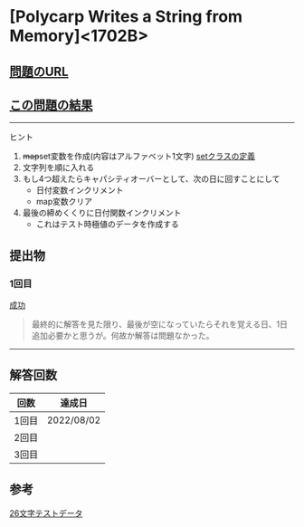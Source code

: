 # \[Polycarp Writes a String from Memory\]\<1702B\>

## [問題のURL](https://codeforces.com/contest/1702/problem/B)

## [この問題の結果](https://codeforces.com/contest/1702/status/B)

<!---- 「問題の結果の見方」
 PROBLEMS→問題番号一覧→回答者数→accepted＋言語をセレクトする 
 ---->

****
ヒント

1. ~~map~~set変数を作成(内容はアルファベット1文字)
    [setクラスの定義](https://cpprefjp.github.io/reference/set/set.html)
1. 文字列を順に入れる
1. もし4つ超えたらキャパシティオーバーとして、次の日に回すことにして
    * 日付変数インクリメント
    * map変数クリア
1. 最後の締めくくりに日付関数インクリメント
    * これはテスト時極値のデータを作成する

## 提出物

### 1回目

[成功](https://codeforces.com/contest/1702/submission/166679218)

> 最終的に解答を見た限り、最後が空になっていたらそれを覚える日、1日追加必要かと思うが。何故か解答は問題なかった。

****
## 解答回数

|回数|達成日|
|---|-----|
|1回目|2022/08/02|
|2回目||
|3回目||

## 参考

[26文字テストデータ](https://ja.wikipedia.org/wiki/%E3%83%91%E3%83%B3%E3%82%B0%E3%83%A9%E3%83%A0)